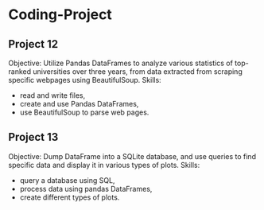 # Coding-Project
## Project 12
Objective: Utilize Pandas DataFrames to analyze various statistics of top-ranked universities over three years, from data extracted from scraping specific webpages using BeautifulSoup.
Skills: 
- read and write files,
- create and use Pandas DataFrames,
- use BeautifulSoup to parse web pages.

## Project 13
Objective: Dump DataFrame into a SQLite database, and use queries to find specific data and display it in various types of plots. 
Skills: 
- query a database using SQL,
- process data using pandas DataFrames,
- create different types of plots.
